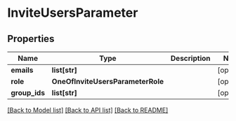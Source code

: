 # InviteUsersParameter

## Properties
Name | Type | Description | Notes
------------ | ------------- | ------------- | -------------
**emails** | **list[str]** |  | [optional] 
**role** | **OneOfInviteUsersParameterRole** |  | [optional] 
**group_ids** | **list[str]** |  | [optional] 

[[Back to Model list]](../README.md#documentation-for-models) [[Back to API list]](../README.md#documentation-for-api-endpoints) [[Back to README]](../README.md)

